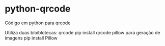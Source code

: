# python-qrcode
Código em python para qrcode

Utiliza duas bibiblotecas:
qrcode
pip install qrcode
pillow para geração de imagens
pip install Pillow
